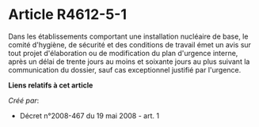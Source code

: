 # Article R4612-5-1

Dans les établissements comportant une installation nucléaire de base, le comité d'hygiène, de sécurité et des conditions de
travail émet un avis sur tout projet d'élaboration ou de modification du plan d'urgence interne, après un délai de trente
jours au moins et soixante jours au plus suivant la communication du dossier, sauf cas exceptionnel justifié par l'urgence.

**Liens relatifs à cet article**

_Créé par_:

  - Décret n°2008-467 du 19 mai 2008 - art. 1
